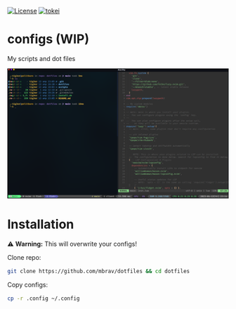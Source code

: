 [![License](https://img.shields.io/badge/License-BSD_3--Clause-yellow.svg)](https://opensource.org/licenses/BSD-3-Clause)
[![tokei](https://tokei.rs/b1/github/mbrav/configs?category=lines)](https://tokei.rs/b1/github/mbrav/configs)

# configs (WIP)

My scripts and dot files

![](./screenshot.png)

# Installation

⚠️ **Warning:** This will overwrite your configs!

Clone repo:

```bash
git clone https://github.com/mbrav/dotfiles && cd dotfiles
```

Copy configs:

```bash
cp -r .config ~/.config
```
